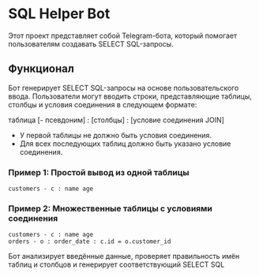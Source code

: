 # SQL Helper Bot

Этот проект представляет собой Telegram-бота, который помогает пользователям создавать SELECT SQL-запросы.

## Функционал

Бот генерирует SELECT SQL-запросы на основе пользовательского ввода. Пользователи могут вводить строки, представляющие таблицы, столбцы и условия соединения в следующем формате:

таблица [- псевдоним] : [столбцы] : [условие соединения JOIN]


- У первой таблицы не должно быть условия соединения.
- Для всех последующих таблиц должно быть указано условие соединения.

### Пример 1: Простой вывод из одной таблицы

```
customers - c : name age
```

### Пример 2: Множественные таблицы с условиями соединения

```
customers - c : name age  
orders - o : order_date : c.id = o.customer_id
```

Бот анализирует введённые данные, проверяет правильность имён таблиц и столбцов и генерирует соответствующий SELECT SQL